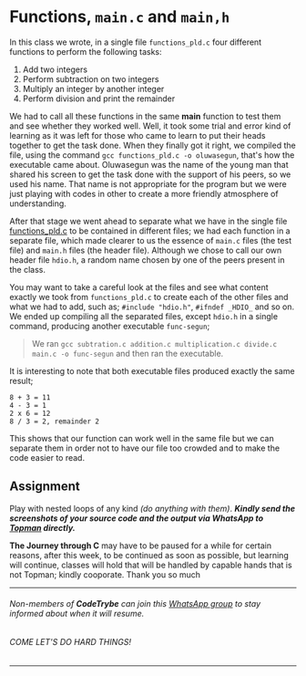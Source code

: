 # Functions, `main.c` and `main,h`
In this class we wrote, in a single file `functions_pld.c` four different functions to perform the following tasks:
1. Add two integers
2. Perform subtraction on two integers
3. Multiply an integer by another integer
4. Perform division and print the remainder

We had to call all these functions in the same **main** function to test them and see whether they worked well. Well, it took some trial and error kind of learning as it was left for those who came to learn to put their heads together to get the task done. When they finally got it right, we compiled the file, using the command `gcc functions_pld.c -o oluwasegun`, that's how the executable came about. Oluwasegun was the name of the young man that shared his screen to get the task done with the support of his peers, so we used his name. That name is not appropriate for the program but we were just playing with codes in other to create a more friendly atmosphere of understanding.

After that stage we went ahead to separate what we have in the single file [functions_pld.c](./functions_pld.c) to be contained in different files; we had each function in a separate file, which made clearer to us the essence of `main.c` files (the test file) and `main.h` files (the header file). Although we chose to call our own header file `hdio.h`, a random name chosen by one of the peers present in the class.

You may want to take a careful look at the files and see what content exactly we took from `functions_pld.c` to create each of the other files and what we had to add, such as; `#include "hdio.h"`, `#ifndef _HDIO_` and so on. We ended up compiling all the separated files, except `hdio.h` in a single command, producing another executable `func-segun`;
> We ran `gcc subtration.c addition.c multiplication.c divide.c main.c -o func-segun` and then ran the executable.

It is interesting to note that both executable files produced exactly the same result;
```
8 + 3 = 11
4 - 3 = 1
2 x 6 = 12
8 / 3 = 2, remainder 2
```
This shows that our function can work well in the same file but we can separate them in order not to have our file too crowded and to make the code easier to read.

## Assignment
Play with nested loops of any kind *(do anything with them)*.
***Kindly send the screenshots of your source code and the output via WhatsApp to [Topman](https://wa.link/66ef36) directly.***

**The Journey through C** may have to be paused for a while for certain reasons, after this week, to be continued as soon as possible, but learning will continue, classes will hold that will be handled by capable hands that is not Topman; kindly cooporate.
Thank you so much

-----
###### Non-members of **CodeTrybe** can join this [WhatsApp group](https://chat.whatsapp.com/EIDan9CzMq7Ag6qJBTXh8F) to stay informed about when it will resume.
###### COME LET'S DO HARD THINGS!
-----
